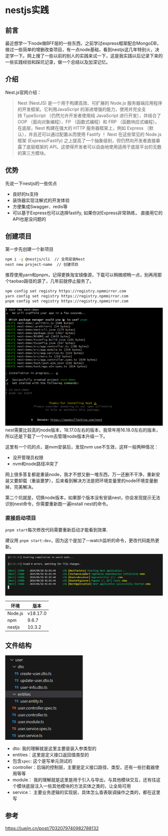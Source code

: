 # nestjs实践
## 前言
 最近想学一下node做BFF层的一些东西，之前学过express框架配合MongoDB，做过一些简单的增删改查项目，有一点node基础，看到nestjs这几年特别火，决定学一下。网上搜了一些以前的别人的实践来试一下，这是我实践以后记录下来的一些实践经验和踩坑记录，做一个总结以及加深记忆。

 ## 介绍
 Nest.js官网介绍：
 > Nest (NestJS) 是一个用于构建高效、可扩展的 Node.js 服务器端应用程序的开发框架。它利用JavaScript 的渐进增强的能力，使用并完全支持 TypeScript （仍然允许开发者使用纯 JavaScript 进行开发），并结合了 OOP （面向对象编程）、FP （函数式编程）和 FRP （函数响应式编程）。
在底层，Nest 构建在强大的 HTTP 服务器框架上，例如 Express （默认），并且还可以通过配置从而使用 Fastify ！
Nest 在这些常见的 Node.js 框架 (Express/Fastify) 之上提高了一个抽象级别，但仍然向开发者直接暴露了底层框架的 API。这使得开发者可以自由地使用适用于底层平台的无数的第三方模块。

 ## 优势
 先说一下nestjs的一些优点
 - 良好的ts支持
 - 装饰器实现注解式的开发体验
 - 方便集成Swagger、redis等
 - 可以基于Express也可以选择fastify, 如果你对Express非常熟练， 直接用它的API也是没问题的

## 创建项目
第一步先创建一个新项目
```bash
npm i -g @nestjs/cli  // 全局安装Nest
nest new project-name  // 创建项目
```

推荐使用yarn和pnpm，记得更换淘宝镜像源，下载可以稍微顺畅一点，别再用那个taobao路径的源了，几年前就停止服务了。
```
npm config set registry https://registry.npmmirror.com
yarn config set registry https://registry.npmmirror.com
pnpm config set registry https://registry.npmmirror.com
```
![ssh](/public/nest-install.jpg)
nest需要比较高的node版本，18.17.0左右的版本，我常年用16.18.0左右的版本，所以还是下载了一个nvm去管理node版本升级一下。

这里有一个坑的点，是nvm安装后，发现nvm use不生效，这样一般两种情况：
- 没开管理员权限
- nvm和node路径冲突了

网上很多答复都是重装node，我才不想又删一堆东西，万一还删不干净，重新安装又要卸载（重装噩梦），后来看到解决方法是把环境变量里的node环境变量删掉，完美解决。

第二个坑就是，切换node版本，如果那个版本没有安装nest，你会发现提示无法识别nest命令，你需要重新跑一遍install nest的命令。

### 直接启动项目
`pnpm start`每次修改代码需要重新启动才能看到效果.

建议用 `pnpm start:dev`，因为这个是加了--watch监听的命令，更改代码能热更新。

![ssh](/public/nest-start.jpg)

| 环境    | 版本     |
|---------|----------|
| Node.js | v18.17.0 |
| npm     | 9.6.7    |
| nestjs  | 10.3.2   |

## 文件结构
![alt text](nest-project.png)
- dto: 我的理解就是这里主要是装入参类型的
- entities：这里是定义接口返回值类型的
- 包含`spec`: 这个是写单元测试的
- controller：后端的控制层，主要是定义接口路径、类型，还有一些拦截器使用等等
- module： 我的理解就是这里是用于引入与导出，与其他模块交互，还有往这个模块底层注入一些其他模块的方法实体之类的，让全局可用
- service： 主要业务逻辑的实现层，具体怎么查表联调操作之类的，都在这里写


 ## 参考
 https://juejin.cn/post/7032079740982788132